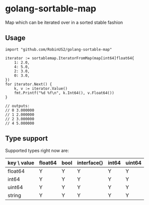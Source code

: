 # golang-sortable-map
Map which can be iterated over in a sorted stable fashion

## Usage
```
import "github.com/RobinUS2/golang-sortable-map"
```

```
iterator := sortablemap.IteratorFromMap(map[int64]float64{
    1: 2.0,
    4: 5.0,
    2: 3.0,
    0: 3.0,
})
for iterator.Next() {
    k, v := iterator.Value()
    fmt.Printf("%d %f\n", k.Int64(), v.Float64())
}

// outputs:
// 0 3.000000
// 1 2.000000
// 2 3.000000
// 4 5.000000
```

## Type support
Supported types right now are:

| key \ value 	| float64 	| bool 	| interface{} 	| int64 	| uint64 	|
|-------------	|---------	|------	|-------------	|-------	|--------	|
| float64     	| Y       	| Y    	| Y           	| Y     	| Y      	|
| int64       	| Y       	| Y    	| Y           	| Y     	| Y      	|
| uint64      	| Y       	| Y    	| Y           	| Y     	| Y      	|
| string      	| Y       	| Y    	| Y           	| Y     	| Y      	|